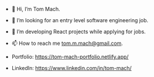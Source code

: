 - 👋 Hi, I’m Tom Mach.
- 👀 I’m looking for an entry level software engineering job.
- 🌱 I’m developing React projects while applying for jobs.
- 📫 How to reach me tom.m.mach@gmail.com.

- Portfolio: https://tom-mach-portfolio.netlify.app/
- LinkedIn: https://www.linkedin.com/in/tom-mach/ 

<!---
tommach591/tommach591 is a ✨ special ✨ repository because its `README.md` (this file) appears on your GitHub profile.
You can click the Preview link to take a look at your changes.
--->
